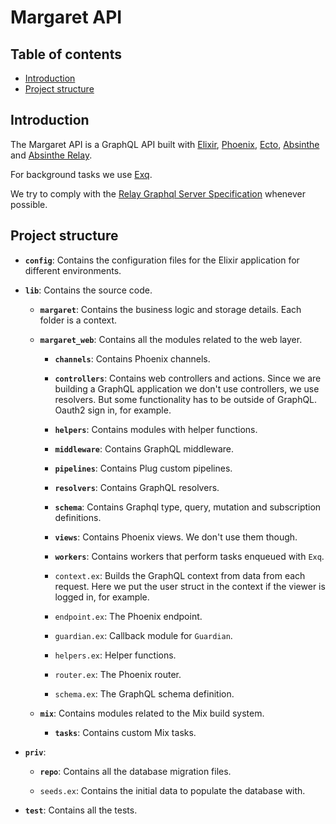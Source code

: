 # Margaret API

## Table of contents

* [Introduction](#introduction)
* [Project structure](#project-structure)

## Introduction

The Margaret API is a GraphQL API built with
[Elixir](https://elixir-lang.org/),
[Phoenix](https://hexdocs.pm/phoenix/overview.html),
[Ecto](https://hexdocs.pm/ecto/Ecto.html),
[Absinthe](https://hexdocs.pm/absinthe/overview.html)
and [Absinthe Relay](https://hexdocs.pm/absinthe_relay/Absinthe.Relay.html).

For background tasks we use [Exq](https://hexdocs.pm/exq/readme.html).

We try to comply with the
[Relay Graphql Server Specification](https://facebook.github.io/relay/docs/en/graphql-server-specification.html) whenever possible.

## Project structure

* **`config`**: Contains the configuration files for the Elixir application
  for different environments.

* **`lib`**: Contains the source code.

  * **`margaret`**: Contains the business logic and storage details.
    Each folder is a context.

  * **`margaret_web`**: Contains all the modules related to the web layer.

    * **`channels`**: Contains Phoenix channels.

    * **`controllers`**: Contains web controllers and actions.
      Since we are building a GraphQL application we don't use controllers, we use resolvers.
      But some functionality has to be outside of GraphQL. Oauth2 sign in, for example.

    * **`helpers`**: Contains modules with helper functions.

    * **`middleware`**: Contains GraphQL middleware.

    * **`pipelines`**: Contains Plug custom pipelines.

    * **`resolvers`**: Contains GraphQL resolvers.

    * **`schema`**: Contains Graphql type, query, mutation and subscription definitions.

    * **`views`**: Contains Phoenix views. We don't use them though.

    * **`workers`**: Contains workers that perform tasks enqueued with `Exq`.

    * `context.ex`: Builds the GraphQL context from data from each request.
      Here we put the user struct in the context if the viewer is logged in, for example.

    * `endpoint.ex`: The Phoenix endpoint.

    * `guardian.ex`: Callback module for `Guardian`.

    * `helpers.ex`: Helper functions.

    * `router.ex`: The Phoenix router.

    * `schema.ex`: The GraphQL schema definition.

  * **`mix`**: Contains modules related to the Mix build system.

    * **`tasks`**: Contains custom Mix tasks.

* **`priv`**:

  * **`repo`**: Contains all the database migration files.

  * `seeds.ex`: Contains the initial data to populate the database with.

* **`test`**: Contains all the tests.
